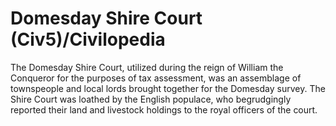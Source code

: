 # Domesday Shire Court (Civ5)/Civilopedia

The Domesday Shire Court, utilized during the reign of William the Conqueror for the purposes of tax assessment, was an assemblage of townspeople and local lords brought together for the Domesday survey. The Shire Court was loathed by the English populace, who begrudgingly reported their land and livestock holdings to the royal officers of the court.